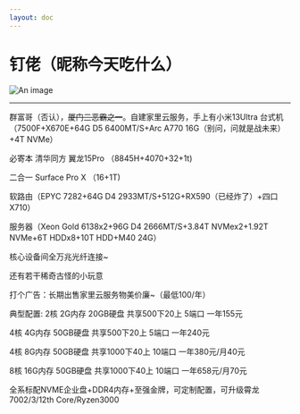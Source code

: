 ```yaml
---
layout: doc
---
```

# 钉佬（昵称今天吃什么）
![An image](http://q1.qlogo.cn/g?b=qq&nk=3363880992&s=160)
_________________
群富哥（否认），~~厦门三恶霸之一~~。自建家里云服务，手上有小米13Ultra
台式机（7500F+X670E+64G D5 6400MT/S+Arc A770 16G（别问，问就是战未来）+4T NVMe）

必寄本 清华同方 翼龙15Pro （8845H+4070+32+1t)

二合一 Surface Pro X （16+1T)

软路由（EPYC 7282+64G D4 2933MT/S+512G+RX590（已经炸了）+四口X710）

服务器（Xeon Gold 6138x2+96G D4 2666MT/S+3.84T NVMex2+1.92T NVMe+6T HDDx8+10T HDD+M40 24G）

核心设备间全万兆光纤连接~

还有若干稀奇古怪的小玩意

打个广告：长期出售家里云服务物美价廉~（最低100/年）

典型配置: 2核 2G内存 20GB硬盘 共享500下20上 5端口 一年155元

4核 4G内存 50GB硬盘 共享500下20上 5端口 一年240元

4核 8G内存 50GB硬盘 共享1000下40上 10端口 一年380元/月40元

8核 16G内存 50GB硬盘 共享1000下40上 10端口 一年658元/月70元

全系标配NVME企业盘+DDR4内存+至强金牌，可定制配置，可升级霄龙7002/3/12th Core/Ryzen3000
